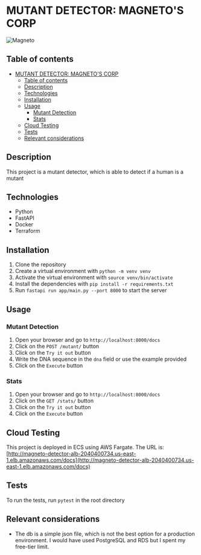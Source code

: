 # MUTANT DETECTOR: MAGNETO'S CORP
![Magneto](assets/magneto.avif)

## Table of contents
- [MUTANT DETECTOR: MAGNETO'S CORP](#mutant-detector-magnetos-corp)
  - [Table of contents](#table-of-contents)
  - [Description](#description)
  - [Technologies](#technologies)
  - [Installation](#installation)
  - [Usage](#usage)
    - [Mutant Detection](#mutant-detection)
    - [Stats](#stats)
  - [Cloud Testing](#cloud-testing)
  - [Tests](#tests)
  - [Relevant considerations](#relevant-considerations)

## Description
This project is a mutant detector, which is able to detect if a human is a mutant

## Technologies
- Python
- FastAPI
- Docker
- Terraform

## Installation
1. Clone the repository
2. Create a virtual environment with `python -m venv venv`
3. Activate the virtual environment with `source venv/bin/activate`
4. Install the dependencies with `pip install -r requirements.txt`
5. Run `fastapi run app/main.py --port 8000` to start the server

## Usage

### Mutant Detection
1. Open your browser and go to `http://localhost:8000/docs`
2. Click on the `POST /mutant/` button
3. Click on the `Try it out` button
4. Write the DNA sequence in the `dna` field or use the example provided
5. Click on the `Execute` button

### Stats
1. Open your browser and go to `http://localhost:8000/docs`
2. Click on the `GET /stats/` button
3. Click on the `Try it out` button
4. Click on the `Execute` button


## Cloud Testing

This project is deployed in ECS using AWS Fargate. The URL is: [http://magneto-detector-alb-2040400734.us-east-1.elb.amazonaws.com/docs](http://magneto-detector-alb-2040400734.us-east-1.elb.amazonaws.com/docs)

## Tests
To run the tests, run `pytest` in the root directory

## Relevant considerations
- The db is a simple json file, which is not the best option for a production environment. I would have used PostgreSQL and RDS but I spent my free-tier limit.